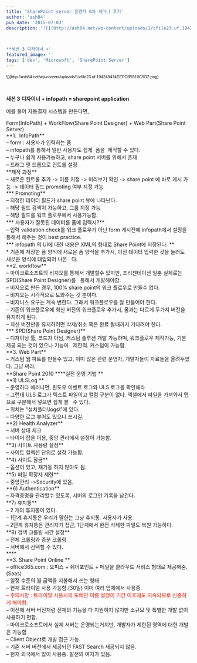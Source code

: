 ```yaml
---
title: 'SharePoint server 운영자 6차 세미나 후기'
author: 'ash84'
pub_date: '2015-07-03'
description: '![](http://ash84.net/wp-content/uploads/1/cfile23.uf.194249474EEFCB5910C9D2.png)

 

**세션 3 디자이너 +'
featured_image: ''
tags: ['dev', 'Microsoft', 'SharePoint Server']
---
```



<div><font class="Apple-style-span" color="#000000" face="'lucida grande', tahoma, verdana, arial, sans-serif"><span class="Apple-style-span" style="font-size: 11px; line-height: 16px;">![](http://ash84.net/wp-content/uploads/1/cfile23.uf.194249474EEFCB5910C9D2.png)

 

</span></font>**세션 3 디자이너 + infopath = sharepoint application**</div><div style="line-height: 2; "></div><div style="line-height: 2; "></div>예를 들어 자동결제 시스템을 만든다면,

<div style="line-height: 2; "></div>Form(InfoPath) + WorkFlow(Share Point Designer) + Web Part(Share Point Server)

<div style="line-height: 2; "></div><div style="line-height: 2; "></div>**1.  InfoPath**

<div style="line-height: 2; "></div>– form : 사용자가 입력하는 폼

<div style="line-height: 2; "></div>– infopath를 통해서 일반 사용자도 쉽게  폼을  제작할 수 있다.

<div style="line-height: 2; "></div>– 누구나 쉽게 사용가능하고, share point 서버를 위해서 존재 

<div style="line-height: 2; "></div>– 드래그 앤 드롭으로 컨트롤 설정

<div style="line-height: 2; "></div><div style="line-height: 2; "></div>**제작 과정**

<div style="line-height: 2; "></div>– 새로운 컨트롤 추가 -> 이름 지정 -> 미리보기 확인 -> share point 에 바로 게시 가능 -> 데이터 필드 promoting 여부 지정 가능

<div style="line-height: 2; "></div><div style="line-height: 2; "></div>*** Promoting**

<div style="line-height: 2; "></div>– 지정한 데이터 필드가 share point 뷰에 나타난다. 

<div style="line-height: 2; "></div>– 해당 필드 검색이 가능하고, 그룹 지정 가능

<div style="line-height: 2; "></div>– 해당 필드를 워크 플로우에서 사용가능함. 

<div style="line-height: 2; "></div><div style="line-height: 2; "></div>*** 사용자가 잘못된 데이터를 폼에 입력시?**

<div style="line-height: 2; "></div>– 입력 validation check를 워크 플로우가 아닌 form 게시전에 infopath에서 설정을 통해서 해주는 것이 best practice. 

<div style="line-height: 2; "></div><div style="line-height: 2; "></div>*** infopath 의 UI에 대한 내용은 XML의 형태로 Share Point에 저장된다. **

<div style="line-height: 2; "></div><div style="line-height: 2; "></div>* 기존에 저장한 폼 양식에 새로운 폼 양식을 추가시, 이전 데이터 입력한 것을 눌러도 새로운 양식에 대입되어 나온  
   다. 

<div style="line-height: 2; "></div><div style="line-height: 2; "></div>**2. workflow**

<div style="line-height: 2; "></div>– 마이크로소프트의 비지오를 통해서 개발할수 있지만, 프리젠테이션 일뿐 실제로는 SPD(Share Point Designer)를   
   통해서 개발해야함. 

<div style="line-height: 2; "></div>– 비지오로 만든 경우, 100% share point의 워크 플로우로 만들수 없다. 

<div style="line-height: 2; "></div>– 비지오는 시각적으로 도와주는 것 뿐이다. 

<div style="line-height: 2; "></div>– 비지니스 요구는 계속 변한다. 그래서 워크플로우를 잘 만들어야 한다. 

<div style="line-height: 2; "></div>– 기존의 워크플로우에 최신 버전의 워크플로우 추가시, 폼과는 다르게 두가지 버전을 유지하게 된다. 

<div style="line-height: 2; "></div>– 최신 버전만을 유지하려면 삭제/취소 혹은 완료 될때까지 기다려야 한다. 

<div style="line-height: 2; "></div><div style="line-height: 2; "></div>*** SPD(Share Point Designer)**

<div style="line-height: 2; "></div>– 디자이닝 툴, 코드가 아님, 커스텀 솔루션 개발 가능하며, 워크플로우 제작가능, 기본 제공 되는 것이 있으나 기능이   
   제한적. 커스텀이 가능함.

<div style="line-height: 2; "></div><div style="line-height: 2; "></div>**3. Web Part**

<div style="line-height: 2; "></div>– 커스텀 웹 파트를 만들수 있고, 이미 많은 관련 운영자, 개발자들이 자료들을 올려두었다. 그냥 써라. 

<div style="line-height: 2; "></div><div style="line-height: 2; "></div><div style="line-height: 2; "></div>**Share Point 2010 **<span class="s1">**실전 운영 기법 **</span>

<div style="line-height: 2; "></div>**1) ULSLog **

<div style="line-height: 2; "></div>– 운영하다 에러나면, 윈도우 이벤트 로그와 ULS 로그를 확인해라 

<div style="line-height: 2; "></div>– 그런데 ULS 로그가 텍스트 파일이고 컬럼 구분이 없다. 엑셀에서 파일을 가져와서 탭으로 구분해서 넣으면 쉽게 볼  
   수 있다. 

<div style="line-height: 2; "></div>– 위치는 “설치폴더\logs\”에 있다. 

<div style="line-height: 2; "></div>– 다양한 로그 뷰어도 있으니 쓰시길. 

<div style="line-height: 2; "></div><div style="line-height: 2; "></div>**2) Health Analyzer**

<div style="line-height: 2; "></div>– 서버 상태 체크 

<div style="line-height: 2; "></div>– 타이머 잡을 이용, 중앙 관리에서 설정이 가능함. 

<div style="line-height: 2; "></div><div style="line-height: 2; "></div>**3) 사이트 사용량 설정**

<div style="line-height: 2; "></div>– 사이트 컬렉션 단위로 설정 가능함. 

<div style="line-height: 2; "></div><div style="line-height: 2; "></div>**4) 사이트 잠금**

<div style="line-height: 2; "></div>– 옵션이 있고, 재기동 하지 않아도 됨. 

<div style="line-height: 2; "></div><div style="line-height: 2; "></div>**5) 파일 확장자 제한**

<div style="line-height: 2; "></div>– 중앙관리 ->Security에 있음. 

<div style="line-height: 2; "></div><div style="line-height: 2; "></div>**6) Authentication**

<div style="line-height: 2; "></div>– 자격증명을 관리할수 있도록, 서버의 로그인 기록을 남긴다. 

<div style="line-height: 2; "></div><div style="line-height: 2; "></div>**7) 휴지통**

<div style="line-height: 2; "></div>– 2 개의 휴지통이 있다. 

<div style="line-height: 2; "></div>– 1단계 휴지통은 우리가 말한는 그냥 휴지통. 사용자가 사용. 

<div style="line-height: 2; "></div>– 2단계 휴지통은 관리자가 접근, 1단계에서 완전 삭제한 파일도 복원 가능하다. 

<div style="line-height: 2; "></div><div style="line-height: 2; "></div>**8) 검색 크롤링 시간 설정**

<div style="line-height: 2; "></div>– 전체 크롤링과 증분 크롤링

<div style="line-height: 2; "></div>– 서버에서 선택할 수 있다. 

<div style="line-height: 2; "></div>****

<div style="line-height: 2; "></div>**3. Share Point Online ** 

<div style="line-height: 2; "></div>– office365.com : 오피스 + 쉐어포인트 + 메일을 클라우드 서비스 형태로 제공해줌. (Saas)

<div style="line-height: 2; "></div>– 일정 수준의 월 금액을 지불해서 쓰는 형태 

<div style="line-height: 2; "></div>– 현재 트라이얼 사용 가능함.(30일) 이미 여러 업체에서 사용중. 

<div style="line-height: 2; "></div><font color="#e31600">– 주의사항 : 트라이얼 사용시의 도메인 이름 설정이 기간 이후에도 지속되므로 신중하게 해야함. </font>

<div style="line-height: 2; "></div>– 이전에 서버 버전처럼 전체의 기능을 다 지원하지 않지만 소규모 및 특별한 개발 없이 사용하기 편함. 

<div style="line-height: 2; "></div>– 마이크로소프트에서 실제 서버는 운영되는거지만, 개발자가 제한된 영역에 대한 개발은 가능함

<div style="line-height: 2; "></div>– Client Object로 개발 접근 가능. 

<div style="line-height: 2; "></div>– 기존 서버 버전에서 제공되던 FAST Search 제공되지 않음. 

<div style="line-height: 2; "></div>– 현재 외국에서 많이 사용중. 발전의 여지가 있음. 

  




